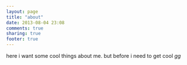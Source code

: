 ```yaml
---
layout: page
title: "about"
date: 2013-08-04 23:08
comments: true
sharing: true
footer: true
---
```


here i want some cool things about me. but before i need to get cool *gg*
